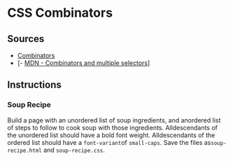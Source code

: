 # CSS Combinators

## Sources

- [Combinators](../../lessons/combinators/combinators.md)
- [- [MDN - Combinators and multiple selectors](https://developer.mozilla.org/en-US/docs/Learn/CSS/Introduction_to_CSS/Combinators_and_multiple_selectors)]

## Instructions

### Soup​ ​Recipe

Build​ ​a​ ​page​ ​with​ ​an​ ​unordered​ ​list​ ​of​ ​soup​ ​ingredients, and​ ​an​ ​ordered​ ​list​ ​of​ ​steps​ ​to​ ​follow​ ​to
cook​ ​soup​ ​with​ ​those​ ​ingredients.​ ​All​ ​descendants​ ​of​ ​the​ ​unordered​ ​list​ ​should​ ​have​ ​a​ ​bold​ ​font
weight.​ ​All​ ​descendants​ ​of​ ​the​ ​ordered​ ​list​ ​should​ ​have​ ​a​ ​`font​-variant`​ ​of​ `​small-caps`. Save​ ​the​ ​files​ ​as​ ​`soup-recipe.html`​ ​and​ `s​oup-recipe.css​`.